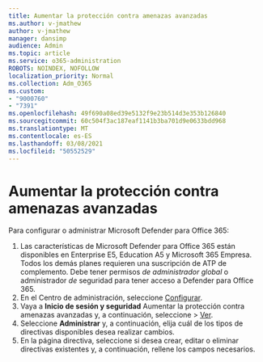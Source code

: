 ```yaml
---
title: Aumentar la protección contra amenazas avanzadas
ms.author: v-jmathew
author: v-jmathew
manager: dansimp
audience: Admin
ms.topic: article
ms.service: o365-administration
ROBOTS: NOINDEX, NOFOLLOW
localization_priority: Normal
ms.collection: Adm_O365
ms.custom:
- "9000760"
- "7391"
ms.openlocfilehash: 49f690a08ed39e5132f9e23b514d3e353b126840
ms.sourcegitcommit: 60c504f3ac187eaf1141b3ba701d9e0633bdd968
ms.translationtype: MT
ms.contentlocale: es-ES
ms.lasthandoff: 03/08/2021
ms.locfileid: "50552529"
---
```

# <a name="increase-protection-from-advanced-threats"></a>Aumentar la protección contra amenazas avanzadas

Para configurar o administrar Microsoft Defender para Office 365:

1. Las características de Microsoft Defender para Office 365 están disponibles en Enterprise E5, Education A5 y Microsoft 365 Empresa. Todos los demás planes requieren una suscripción de ATP de complemento. Debe tener permisos *de administrador global* o administrador *de* seguridad para tener acceso a Defender para Office 365.
2. En el Centro de administración, seleccione [Configurar](https://go.microsoft.com/fwlink/p/?linkid=2075721).
3. Vaya a **Inicio de sesión y seguridad** Aumentar la protección contra amenazas avanzadas y, a continuación, seleccione  >   [Ver](https://go.microsoft.com/fwlink/?linkid=2109302).
4. Seleccione **Administrar** y, a continuación, elija cuál de los tipos de directivas disponibles desea realizar cambios.
5. En la página directiva, seleccione si desea crear, editar o eliminar directivas existentes y, a continuación, rellene los campos necesarios.
